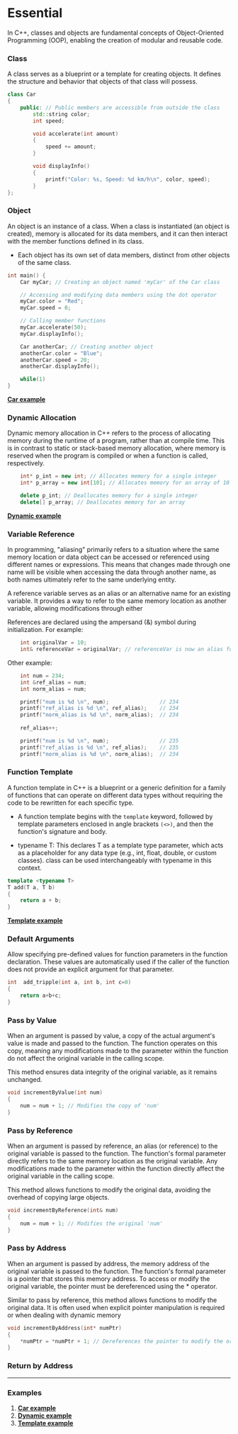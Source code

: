 # Essential

In C++, classes and objects are fundamental concepts of Object-Oriented
Programming (OOP), enabling the creation of modular and reusable code.

### Class

A class serves as a blueprint or a template for creating objects. It defines the
structure and behavior that objects of that class will possess. 

```Cpp
class Car
{
    public: // Public members are accessible from outside the class
        std::string color;
        int speed;

        void accelerate(int amount)
        {
            speed += amount;
        }

        void displayInfo()
        {
            printf("Color: %s, Speed: %d km/h\n", color, speed);
        }
};
```

### Object

An object is an instance of a class. When a class is instantiated (an object is
created), memory is allocated for its data members, and it can then interact
with the member functions defined in its class.

- Each object has its own set of data members, distinct from other objects of the
same class.

```Cpp
int main() {
    Car myCar; // Creating an object named 'myCar' of the Car class

    // Accessing and modifying data members using the dot operator
    myCar.color = "Red";
    myCar.speed = 0;

    // Calling member functions
    myCar.accelerate(50);
    myCar.displayInfo(); 

    Car anotherCar; // Creating another object
    anotherCar.color = "Blue";
    anotherCar.speed = 20;
    anotherCar.displayInfo(); 

    while(1)
}
```

**[Car example](App/Src/car.cpp)**

### Dynamic Allocation

Dynamic memory allocation in C++ refers to the process of allocating memory
during the runtime of a program, rather than at compile time. This is in
contrast to static or stack-based memory allocation, where memory is reserved
when the program is compiled or when a function is called, respectively.

```Cpp
    int* p_int = new int; // Allocates memory for a single integer
    int* p_array = new int[10]; // Allocates memory for an array of 10 integers

    delete p_int; // Deallocates memory for a single integer
    delete[] p_array; // Deallocates memory for an array
```

**[Dynamic example](App/Src/dynamic.cpp)**

### Variable Reference

In programming, "aliasing" primarily refers to a situation where the same memory
location or data object can be accessed or referenced using different names or
expressions. This means that changes made through one name will be visible when
accessing the data through another name, as both names ultimately refer to the
same underlying entity.

A reference variable serves as an alias or an alternative name for an existing
variable. It provides a way to refer to the same memory location as another
variable, allowing modifications through either

References are declared using the ampersand (&) symbol during initialization. For example:

```cpp
    int originalVar = 10;
    int& referenceVar = originalVar; // referenceVar is now an alias for originalVar
```

Other example:

```cpp
    int num = 234;
    int &ref_alias = num;
    int norm_alias = num;

	printf("num is %d \n", num);                // 234
	printf("ref_alias is %d \n", ref_alias);    // 234
	printf("norm_alias is %d \n", norm_alias);  // 234
        
    ref_alias++;

	printf("num is %d \n", num);                // 235
	printf("ref_alias is %d \n", ref_alias);    // 235
	printf("norm_alias is %d \n", norm_alias);  // 234
```

### Function Template

A function template in C++ is a blueprint or a generic definition for a family
of functions that can operate on different data types without requiring the code
to be rewritten for each specific type. 

- A function template begins with the `template` keyword, followed by template
parameters enclosed in angle brackets `(<>)`, and then the function's signature
and body.

- typename T: This declares T as a template type parameter, which acts as a
placeholder for any data type (e.g., int, float, double, or custom classes).
class can be used interchangeably with typename in this context.

```cpp
template <typename T>
T add(T a, T b) 
{
    return a + b;
}
```

**[Template example](App/Src/template.cpp)**

### Default Arguments

Allow specifying pre-defined values for function parameters in the function
declaration. These values are automatically used if the caller of the function
does not provide an explicit argument for that parameter.

```cpp
int  add_tripple(int a, int b, int c=0)
{
    return a+b+c;
}
```

### Pass by Value

When an argument is passed by value, a copy of the actual argument's value is
made and passed to the function.  The function operates on this copy, meaning
any modifications made to the parameter within the function do not affect the
original variable in the calling scope.

This method ensures data integrity of the original variable, as it remains unchanged.

```cpp
void incrementByValue(int num)
{
    num = num + 1; // Modifies the copy of 'num'
}
```

### Pass by Reference

When an argument is passed by reference, an alias (or reference) to the original
variable is passed to the function.  The function's formal parameter directly
refers to the same memory location as the original variable.  Any modifications
made to the parameter within the function directly affect the original variable
in the calling scope.

This method allows functions to modify the original data,
avoiding the overhead of copying large objects.

```cpp
void incrementByReference(int& num)
{
    num = num + 1; // Modifies the original 'num'
}
```

### Pass by Address

When an argument is passed by address, the memory address of the original
variable is passed to the function.  The function's formal parameter is a
pointer that stores this memory address.  To access or modify the original
variable, the pointer must be dereferenced using the * operator.

Similar to pass by reference, this method allows functions to modify the
original data. It is often used when explicit pointer manipulation is required
or when dealing with dynamic memory

```cpp
void incrementByAddress(int* numPtr)
{
    *numPtr = *numPtr + 1; // Dereferences the pointer to modify the original value
}
```

### Return by Address


---

### Examples

1. **[Car example](App/Src/car.cpp)**
2. **[Dynamic example](App/Src/dynamic.cpp)**
3. **[Template example](App/Src/template.cpp)**